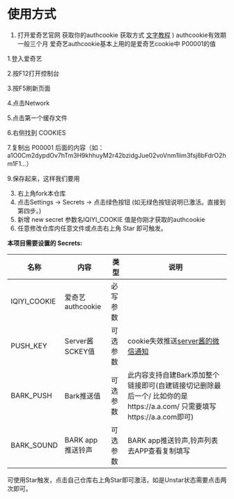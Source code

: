 
# 使用方式
1. 打开爱奇艺官网 获取你的authcookie  获取方式 [文字教程](https://www.jianshu.com/p/b3759d78392b) ) authcookie有效期一般三个月
  爱奇艺authcookie基本上用的是爱奇艺cookie中 P00001的值
  
  1.登入爱奇艺
  
  2.按F12打开控制台
  
  3.按F5刷新页面
  
  4.点击Network
  
  5.点击第一个缓存文件
  
  6.右侧找到 COOKIES
  
  7.复制出 P00001 后面的内容（如：a1O0Cm2dypdOv7hTm3H9khhuyM2r42bzidgJue02voVnm1lim3fsj8bFdrO2hm1F1...）
  
  9.保存起来，这样我们要用


3. 右上角fork本仓库
4. 点击Settings -> Secrets -> 点击绿色按钮 (如无绿色按钮说明已激活。直接到第四步。)
5. 新增 new secret  参数名IQIYI_COOKIE 值是你刚才获取的authcookie
6. 任意修改仓库内任意文件或点击右上角 Star 即可触发。

**本项目需要设置的 Secrets:**

| 名称     | 内容           |   类型     |  说明|
| -------- | ------------- |  ------ | ----- |
| IQIYI_COOKIE  | 爱奇艺authcookie   | 必写参数 |
| PUSH_KEY | Server酱SCKEY值 | 可选参数 | cookie失效推送[server酱的微信通知](http://sc.ftqq.com/3.version) |
| BARK_PUSH | Bark推送值 | 可选参数 | 此内容支持自建Bark添加整个链接即可(自建链接切记删除最后一个/  比如你的是https://a.a.com/ 只需要填写https://a.a.com即可)|
|BARK_SOUND | BARK app推送铃声|可选参数|BARK app推送铃声,铃声列表去APP查看复制填写|

可使用Star触发，点击自己仓库右上角Star即可激活，如是Unstar状态需要点击两次即可。

